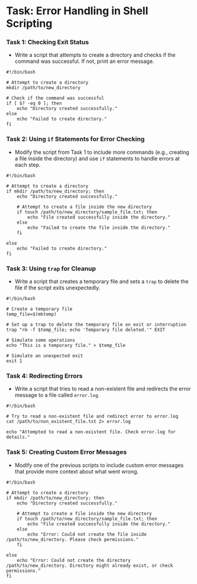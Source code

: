 # Task: Error Handling in Shell Scripting

### Task 1: Checking Exit Status
- Write a script that attempts to create a directory and checks if the command was successful. If not, print an error message.

```
#!/bin/bash

# Attempt to create a directory
mkdir /path/to/new_directory

# Check if the command was successful
if [ $? -eq 0 ]; then
    echo "Directory created successfully."
else
    echo "Failed to create directory."
fi

```


### Task 2: Using `if` Statements for Error Checking
- Modify the script from Task 1 to include more commands (e.g., creating a file inside the directory) and use `if` statements to handle errors at each step.

```
#!/bin/bash

# Attempt to create a directory
if mkdir /path/to/new_directory; then
    echo "Directory created successfully."
    
    # Attempt to create a file inside the new directory
    if touch /path/to/new_directory/sample_file.txt; then
        echo "File created successfully inside the directory."
    else
        echo "Failed to create the file inside the directory."
    fi

else
    echo "Failed to create directory."
fi

```


### Task 3: Using `trap` for Cleanup
- Write a script that creates a temporary file and sets a `trap` to delete the file if the script exits unexpectedly.

```
#!/bin/bash

# Create a temporary file
temp_file=$(mktemp)

# Set up a trap to delete the temporary file on exit or interruption
trap "rm -f $temp_file; echo 'Temporary file deleted.'" EXIT

# Simulate some operations
echo "This is a temporary file." > $temp_file

# Simulate an unexpected exit
exit 1

```


### Task 4: Redirecting Errors
- Write a script that tries to read a non-existent file and redirects the error message to a file called `error.log`.

```
#!/bin/bash

# Try to read a non-existent file and redirect error to error.log
cat /path/to/non_existent_file.txt 2> error.log

echo "Attempted to read a non-existent file. Check error.log for details."

```

### Task 5: Creating Custom Error Messages
- Modify one of the previous scripts to include custom error messages that provide more context about what went wrong.

```
#!/bin/bash

# Attempt to create a directory
if mkdir /path/to/new_directory; then
    echo "Directory created successfully."
    
    # Attempt to create a file inside the new directory
    if touch /path/to/new_directory/sample_file.txt; then
        echo "File created successfully inside the directory."
    else
        echo "Error: Could not create the file inside /path/to/new_directory. Please check permissions."
    fi

else
    echo "Error: Could not create the directory /path/to/new_directory. Directory might already exist, or check permissions."
fi

```
